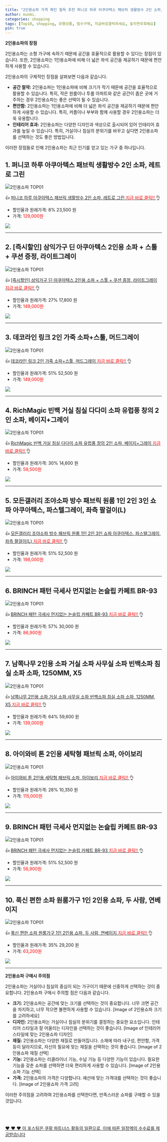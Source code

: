 ```yaml
---
title: "2인용쇼파 가격 확인 필독 추천 퍼니코 하루 아쿠아텍스 패브릭 생활방수 2인 소파, 레트로 그린 비교 장점 구매가이드"
author: eunmi.
categories: shopping
tags: [Top10, shopping, 유행상품, 필수구매, 지금바로클릭하세요, 놓치면후회해요]
pin: true
---
```

**2인용쇼파의 장점**

2인용쇼파는 소형 가구에 속하기 때문에 공간을 효율적으로 활용할 수 있다는 장점이 있습니다. 또한, 2인용쇼파는 1인용쇼파에 비해 더 넓은 좌석 공간을 제공하기 때문에 편안하게 사용할 수 있습니다.

2인용쇼파의 구체적인 장점을 살펴보면 다음과 같습니다.

* **공간 절약:** 2인용쇼파는 1인용쇼파에 비해 크기가 작기 때문에 공간을 효율적으로 활용할 수 있습니다. 특히, 작은 원룸이나 투룸 아파트와 같은 공간이 좁은 곳에 거주하는 경우 2인용쇼파는 좋은 선택이 될 수 있습니다.
* **편안함:** 2인용쇼파는 1인용쇼파에 비해 더 넓은 좌석 공간을 제공하기 때문에 편안하게 사용할 수 있습니다. 특히, 커플이나 부부와 함께 사용할 경우 2인용쇼파는 더욱 유용합니다.
* **인테리어 효과:** 2인용쇼파는 다양한 디자인과 색상으로 출시되어 있어 인테리어 효과를 높일 수 있습니다. 특히, 거실이나 침실의 분위기를 바꾸고 싶다면 2인용쇼파를 선택하는 것도 좋은 방법입니다.

이러한 장점들로 인해 2인용쇼파는 최근 인기를 얻고 있는 가구 중 하나입니다.

   

## 1. 퍼니코 하루 아쿠아텍스 패브릭 생활방수 2인 소파, 레트로 그린

![2인용쇼파 TOP01](https://thumbnail10.coupangcdn.com/thumbnails/remote/230x230ex/image/vendor_inventory/d0f0/ebfc44ab927ed2ce2ce75a25eb592d9aadfae8d8d97fea735502d662566a.jpg)


👍 [퍼니코 하루 아쿠아텍스 패브릭 생활방수 2인 소파, 레트로 그린 <font color=red> 지금 바로 클릭!! </font> ](https://link.coupang.com/re/AFFSDP?lptag=AF3617701&subid=GithubCoopas&pageKey=7449686425&traceid=V0-153&itemId=19391131320&vendorItemId=86502951971) 👌 


- 할인율과 원래가격: 8%  23,500   원
- 가격: <span style='color:red'>129,000원</span>

[![](/discount_price.png)](https://link.coupang.com/re/AFFSDP?lptag=AF3617701&subid=GithubCoopas&pageKey=7449686425&traceid=V0-153&itemId=19391131320&vendorItemId=86502951971)

---


   

## 2. [즉시할인] 삼익가구 딘 아쿠아텍스 2인용 소파 + 스툴 + 쿠션 증정, 라이트그레이

![2인용쇼파 TOP01](https://thumbnail8.coupangcdn.com/thumbnails/remote/230x230ex/image/vendor_inventory/6e43/aa35a96ee589ffc9db43f6f7886e44020b19c9287e14a79986254a1f3529.jpg)


👍 [[즉시할인] 삼익가구 딘 아쿠아텍스 2인용 소파 + 스툴 + 쿠션 증정, 라이트그레이 <font color=red> 지금 바로 클릭!! </font> ](https://link.coupang.com/re/AFFSDP?lptag=AF3617701&subid=GithubCoopas&pageKey=7198907050&traceid=V0-153&itemId=18192018852&vendorItemId=80859245390) 👌 


- 할인율과 원래가격: 27%  17,800   원
- 가격: <span style='color:red'>149,000원</span>

[![](/discount_price.png)](https://link.coupang.com/re/AFFSDP?lptag=AF3617701&subid=GithubCoopas&pageKey=7198907050&traceid=V0-153&itemId=18192018852&vendorItemId=80859245390)

---


   

## 3. 데코라인 링크 2인 가죽 소파+스툴, 머드그레이

![2인용쇼파 TOP01](https://thumbnail10.coupangcdn.com/thumbnails/remote/230x230ex/image/vendor_inventory/82a4/94a52e0ae77924875f8b677df9406dcff9eada3e536e5fea375cce80dffd.jpg)


👍 [데코라인 링크 2인 가죽 소파+스툴, 머드그레이 <font color=red> 지금 바로 클릭!! </font> ](https://link.coupang.com/re/AFFSDP?lptag=AF3617701&subid=GithubCoopas&pageKey=1204404666&traceid=V0-153&itemId=2190159638&vendorItemId=70184296073) 👌 


- 할인율과 원래가격: 51%  52,500   원
- 가격: <span style='color:red'>149,000원</span>

[![](/discount_price.png)](https://link.coupang.com/re/AFFSDP?lptag=AF3617701&subid=GithubCoopas&pageKey=1204404666&traceid=V0-153&itemId=2190159638&vendorItemId=70184296073)

---


   

## 4. RichMagic 빈백 거실 침실 다다미 소파 유럽풍 창의 2인 소파, 베이지+그레이

![2인용쇼파 TOP01](https://thumbnail8.coupangcdn.com/thumbnails/remote/230x230ex/image/vendor_inventory/bd49/aec08e98ae8b926f72931c23bbe24570f060e4e9b9fdf12a773a9b8c3631.jpg)


👍 [RichMagic 빈백 거실 침실 다다미 소파 유럽풍 창의 2인 소파, 베이지+그레이 <font color=red> 지금 바로 클릭!! </font> ](https://link.coupang.com/re/AFFSDP?lptag=AF3617701&subid=GithubCoopas&pageKey=7663086472&traceid=V0-153&itemId=20420804710&vendorItemId=87512079087) 👌 


- 할인율과 원래가격: 30%  14,600   원
- 가격: <span style='color:red'>59,500원</span>

[![](/discount_price.png)](https://link.coupang.com/re/AFFSDP?lptag=AF3617701&subid=GithubCoopas&pageKey=7663086472&traceid=V0-153&itemId=20420804710&vendorItemId=87512079087)

---


   

## 5. 모든갤러리 조야소파 방수 패브릭 원룸 1인 2인 3인 쇼파 아쿠아텍스, 파스텔그레이, 좌측 팔걸이(L)

![2인용쇼파 TOP01](https://thumbnail10.coupangcdn.com/thumbnails/remote/230x230ex/image/vendor_inventory/66ea/dbadbc7118a2e7b5ac2596b91ef8cb8eefeab3144dee10ee89c7dab0261e.jpg)


👍 [모든갤러리 조야소파 방수 패브릭 원룸 1인 2인 3인 쇼파 아쿠아텍스, 파스텔그레이, 좌측 팔걸이(L) <font color=red> 지금 바로 클릭!! </font> ](https://link.coupang.com/re/AFFSDP?lptag=AF3617701&subid=GithubCoopas&pageKey=7677820583&traceid=V0-153&itemId=20499431473&vendorItemId=86129376092) 👌 


- 할인율과 원래가격: 51%  52,500   원
- 가격: <span style='color:red'>198,000원</span>

[![](/discount_price.png)](https://link.coupang.com/re/AFFSDP?lptag=AF3617701&subid=GithubCoopas&pageKey=7677820583&traceid=V0-153&itemId=20499431473&vendorItemId=86129376092)

---


   

## 6. BRINCH 패턴 극세사 먼지없는 논슬립 카페트 BR-93

![2인용쇼파 TOP01](https://thumbnail6.coupangcdn.com/thumbnails/remote/230x230ex/image/vendor_inventory/8256/90e8aa994de29d4a888a1020c7a87fccdbea7c47fc250a5623faebcca9d8.jpg)


👍 [BRINCH 패턴 극세사 먼지없는 논슬립 카페트 BR-93 <font color=red> 지금 바로 클릭!! </font> ](https://link.coupang.com/re/AFFSDP?lptag=AF3617701&subid=GithubCoopas&pageKey=6257618643&traceid=V0-153&itemId=12721550328&vendorItemId=85068043821) 👌 


- 할인율과 원래가격: 57%  30,000   원
- 가격: <span style='color:red'>86,900원</span>

[![](/discount_price.png)](https://link.coupang.com/re/AFFSDP?lptag=AF3617701&subid=GithubCoopas&pageKey=6257618643&traceid=V0-153&itemId=12721550328&vendorItemId=85068043821)

---


   

## 7. 남쪽나무 2인용 소파 거실 소파 사무실 소파 빈백소파 침실 소파 소파, 1250MM, X5

![2인용쇼파 TOP01](https://thumbnail9.coupangcdn.com/thumbnails/remote/230x230ex/image/vendor_inventory/bda7/79e75b78a91840399ac4782bdda46cc86619dfd74af62911fb46b7a1f89d.jpg)


👍 [남쪽나무 2인용 소파 거실 소파 사무실 소파 빈백소파 침실 소파 소파, 1250MM, X5 <font color=red> 지금 바로 클릭!! </font> ](https://link.coupang.com/re/AFFSDP?lptag=AF3617701&subid=GithubCoopas&pageKey=7566333016&traceid=V0-153&itemId=19944830916&vendorItemId=87592822251) 👌 


- 할인율과 원래가격: 64%  59,600   원
- 가격: <span style='color:red'>139,000원</span>

[![](/discount_price.png)](https://link.coupang.com/re/AFFSDP?lptag=AF3617701&subid=GithubCoopas&pageKey=7566333016&traceid=V0-153&itemId=19944830916&vendorItemId=87592822251)

---


   

## 8. 아이와비 톤 2인용 세탁형 패브릭 소파, 아이보리

![2인용쇼파 TOP01](https://thumbnail9.coupangcdn.com/thumbnails/remote/230x230ex/image/vendor_inventory/4729/b84d07ba82c4dd7eb801f3d286c335b89bfa5ee7efe27012aed2adc3dc10.jpg)


👍 [아이와비 톤 2인용 세탁형 패브릭 소파, 아이보리 <font color=red> 지금 바로 클릭!! </font> ](https://link.coupang.com/re/AFFSDP?lptag=AF3617701&subid=GithubCoopas&pageKey=7680185977&traceid=V0-153&itemId=20511493571&vendorItemId=85188940438) 👌 


- 할인율과 원래가격: 28%  10,350   원
- 가격: <span style='color:red'>115,000원</span>

[![](/discount_price.png)](https://link.coupang.com/re/AFFSDP?lptag=AF3617701&subid=GithubCoopas&pageKey=7680185977&traceid=V0-153&itemId=20511493571&vendorItemId=85188940438)

---


   

## 9. BRINCH 패턴 극세사 먼지없는 논슬립 카페트 BR-93

![2인용쇼파 TOP01](https://thumbnail8.coupangcdn.com/thumbnails/remote/230x230ex/image/vendor_inventory/1aad/15ca7fde1ae94404fc061c92540d850f1f459488a28308b9f9cb3d997a88.jpg)


👍 [BRINCH 패턴 극세사 먼지없는 논슬립 카페트 BR-93 <font color=red> 지금 바로 클릭!! </font> ](https://link.coupang.com/re/AFFSDP?lptag=AF3617701&subid=GithubCoopas&pageKey=6257618643&traceid=V0-153&itemId=12721550205&vendorItemId=85068042453) 👌 


- 할인율과 원래가격: 51%  52,500   원
- 가격: <span style='color:red'>56,900원</span>

[![](/discount_price.png)](https://link.coupang.com/re/AFFSDP?lptag=AF3617701&subid=GithubCoopas&pageKey=6257618643&traceid=V0-153&itemId=12721550205&vendorItemId=85068042453)

---


   

## 10. 푹신 편한 소파 원룸가구 1인 2인용 쇼파, 두 사람, 연베이지

![2인용쇼파 TOP01](https://thumbnail8.coupangcdn.com/thumbnails/remote/230x230ex/image/vendor_inventory/619e/291e1c689c7bea7ed47a117d38c36422b3df092a4ad6e058fb60d8a441cb.jpg)


👍 [푹신 편한 소파 원룸가구 1인 2인용 쇼파, 두 사람, 연베이지 <font color=red> 지금 바로 클릭!! </font> ](https://link.coupang.com/re/AFFSDP?lptag=AF3617701&subid=GithubCoopas&pageKey=7495912065&traceid=V0-153&itemId=19611164452&vendorItemId=87246521030) 👌 


- 할인율과 원래가격: 35%  29,200   원
- 가격: <span style='color:red'>63,200원</span>

[![](/discount_price.png)](https://link.coupang.com/re/AFFSDP?lptag=AF3617701&subid=GithubCoopas&pageKey=7495912065&traceid=V0-153&itemId=19611164452&vendorItemId=87246521030)

---
**2인용쇼파 구매시 주의점**

2인용쇼파는 거실이나 침실의 중심이 되는 가구이기 때문에 신중하게 선택하는 것이 중요합니다. 2인용쇼파 구매시 주의할 점은 다음과 같습니다.

* **크기:** 2인용쇼파는 공간에 맞는 크기를 선택하는 것이 중요합니다. 너무 크면 공간을 차지하고, 너무 작으면 불편하게 사용할 수 있습니다.
[Image of 2인용쇼파 크기를 고려하세요]
* **디자인:** 2인용쇼파는 거실이나 침실의 분위기를 결정하는 중요한 요소입니다. 인테리어 스타일과 잘 어울리는 디자인을 선택하는 것이 좋습니다.
[Image of 인테리어 스타일에 맞는 2인용쇼파 디자인]
* **재질:** 2인용쇼파는 다양한 재질로 만들어집니다. 소재에 따라 내구성, 편안함, 가격 등이 달라지므로, 자신의 필요에 맞는 재질을 선택하는 것이 좋습니다.
[Image of 2인용쇼파 재질 선택]
* **기능:** 2인용쇼파는 리클라이너 기능, 수납 기능 등 다양한 기능이 있습니다. 필요한 기능을 갖춘 쇼파를 선택하면 더욱 편리하게 사용할 수 있습니다.
[Image of 2인용쇼파 기능 선택]
* **가격:** 2인용쇼파의 가격은 다양합니다. 예산에 맞는 가격대를 선택하는 것이 좋습니다.
[Image of 2인용쇼파 가격 고려]

이러한 주의점을 고려하여 2인용쇼파를 선택한다면, 만족스러운 쇼파를 구매할 수 있을 것입니다.<br><br><br><br><br> [ ❤ ❤ ❤ 이 포스팅은 쿠팡 파트너스 활동의 일환으로, 이에 따른 일정액의 수수료를 제공받습니다](https://link.coupang.com/a/bcEFyh)